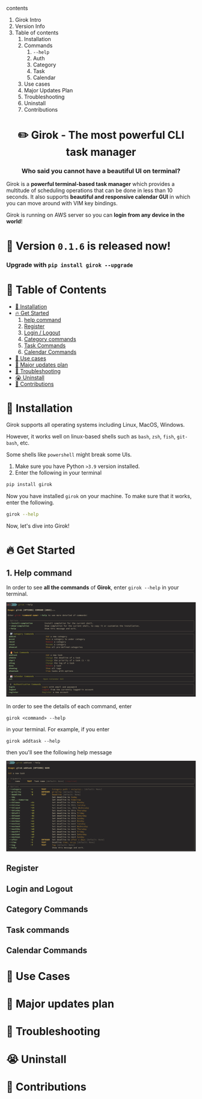 contents

1. Girok Intro
2. Version Info
3. Table of contents
   1. Installation
   2. Commands
      1. `--help`
      2. Auth
      3. Category
      4. Task
      5. Calendar
   3. Use cases
   4. Major Updates Plan
   5. Troubleshooting
   6. Uninstall
   7. Contributions

<h1 align="center">✏️ Girok - The most powerful CLI task manager</h1>

<h3 align="center"> Who said you cannot have a beautiful UI on terminal?</h4>

Girok is a **powerful terminal-based task manager** which provides a multitude of scheduling operations that can be done in less than 10 seconds. It also supports **beautiful and responsive calendar GUI** in which you can move around with VIM key bindings.

Girok is running on AWS server so you can **login from any device in the world**!

# 📀 Version `0.1.6` is released now!

### Upgrade with `pip install girok --upgrade`

# 📖 Table of Contents

- [🚀 Installation](#-Installation)
- [🔥 Get Started](#-get-started)
  1. [help command](#1.-help-command)
  2. [Register](#register)
  3. [Login / Logout](#login-and-logout)
  4. [Category commands](#category-commands)
  5. [Task Commands](#task-commands)
  6. [Calendar Commands](#calendar-commands)
- [📝 Use cases](#-use-cases)
- [🤖 Major updates plan](#-major-updates-plan)
- [🚒 Troubleshooting](#-troubleshooting)
- [😭 Uninstall](#-uninstall)
- [💌 Contributions](#-contributions)

# 🚀 Installation

Girok supports all operating systems including Linux, MacOS, Windows.

However, it works well on linux-based shells such as `bash`, `zsh`, `fish`, `git-bash`, etc.

Some shells like `powershell` might break some UIs.

1. Make sure you have Python `>3.9` version installed.
2. Enter the following in your terminal

```bash
pip install girok
```

Now you have installed `girok` on your machine. To make sure that it works, enter the following.

```bash
girok --help
```

Now, let's dive into Girok!

# 🔥 Get Started

## 1. Help command

In order to see **all the commands** of **Girok**, enter `girok --help` in your terminal.

![](images/girok-help.png)

In order to see the details of each command, enter

```
girok <command> --help
```

in your terminal. For example, if you enter

```
girok addtask --help
```

then you'll see the following help message

![](images/girok-command-help.png)

## Register

## Login and Logout

## Category Commands

## Task commands

## Calendar Commands

# 📝 Use Cases

# 🤖 Major updates plan

# 🚒 Troubleshooting

# 😭 Uninstall

# 💌 Contributions
